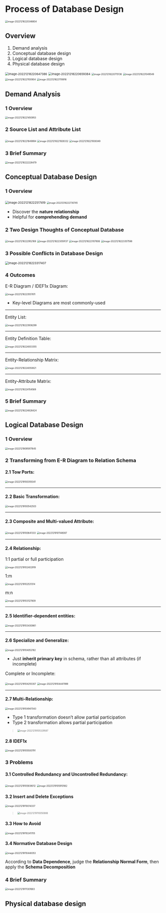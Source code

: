 # Process of Database Design

<img src="README.assets/image-20221218220346804.png" alt="image-20221218220346804" style="zoom:50%;" />

## Overview

1.   Demand analysis
2.   Conceptual database design 
3.   Logical database design 
4.   Physical database design

<img src="README.assets/image-20221218220647386.png" alt="image-20221218220647386" style="zoom:67%;" />

<img src="README.assets/image-20221218220659384.png" alt="image-20221218220659384" style="zoom:67%;" />

<img src="README.assets/image-20221218220715136.png" alt="image-20221218220715136" style="zoom:50%;" />

<img src="README.assets/image-20221218221049549.png" alt="image-20221218221049549" style="zoom:50%;" />

<img src="README.assets/image-20221218221100904.png" alt="image-20221218221100904" style="zoom:50%;" />

<img src="README.assets/image-20221218221118916.png" alt="image-20221218221118916" style="zoom:50%;" />

## Demand Analysis

### 1 Overview

<img src="README.assets/image-20221218221450953.png" alt="image-20221218221450953" style="zoom:50%;" />

### 2 Source List and Attribute List

<img src="README.assets/image-20221218221649994.png" alt="image-20221218221649994" style="zoom:50%;" />

<img src="README.assets/image-20221218221926332.png" alt="image-20221218221926332" style="zoom:50%;" />

<img src="README.assets/image-20221218221938349.png" alt="image-20221218221938349" style="zoom:50%;" />

### 3 Brief Summary

<img src="README.assets/image-20221218222226479.png" alt="image-20221218222226479" style="zoom:50%;" />

## Conceptual Database Design

### 1 Overview

<img src="README.assets/image-20221218222517419.png" alt="image-20221218222517419" style="zoom:67%;" />

<img src="README.assets/image-20221218222730745.png" alt="image-20221218222730745" style="zoom:50%;" />

-   Discover the **nature relationship**
-   Helpful for **comprehending demand**

### 2 Two Design Thoughts of Conceptual Database

<img src="README.assets/image-20221218222952169.png" alt="image-20221218222952169" style="zoom:50%;" />

<img src="README.assets/image-20221218223059137.png" alt="image-20221218223059137" style="zoom:50%;" />

<img src="README.assets/image-20221218223107806.png" alt="image-20221218223107806" style="zoom:50%;" />

<img src="README.assets/image-20221218223357598.png" alt="image-20221218223357598" style="zoom:50%;" />

### 3 Possible Conflicts in Database Design

<img src="README.assets/image-20221218223317407.png" alt="image-20221218223317407" style="zoom:67%;" />

### 4 Outcomes

E-R Diagram / IDEF1x Diagram: 

<img src="README.assets/image-20221218223557611.png" alt="image-20221218223557611" style="zoom:50%;" />

-   Key-level Diagrams are most commonly-used

---

Entity List:

<img src="README.assets/image-20221218223936299.png" alt="image-20221218223936299" style="zoom:50%;" />

---

Entity Definition Table:

<img src="README.assets/image-20221218224003355.png" alt="image-20221218224003355" style="zoom:50%;" />

---

Entity-Relationship Matrix:

<img src="README.assets/image-20221218224050821.png" alt="image-20221218224050821" style="zoom:50%;" />

---

Entity-Attribute Matrix:

<img src="README.assets/image-20221218224154569.png" alt="image-20221218224154569" style="zoom:50%;" />

### 5 Brief Summary

<img src="README.assets/image-20221218224826424.png" alt="image-20221218224826424" style="zoom:50%;" />

## Logical Database Design

### 1 Overview

<img src="README.assets/image-20221219095917645.png" alt="image-20221219095917645" style="zoom:50%;" />

### 2 Transforming from E-R Diagram to Relation Schema

#### 2.1 Tow Ports:

<img src="README.assets/image-20221219100355041.png" alt="image-20221219100355041" style="zoom:50%;" />

---

#### 2.2 Basic Transformation:

<img src="README.assets/image-20221219100542503.png" alt="image-20221219100542503" style="zoom:50%;" />

---

#### 2.3 Composite and Multi-valued Attribute:

<img src="README.assets/image-20221219100641333.png" alt="image-20221219100641333" style="zoom:50%;" />

<img src="README.assets/image-20221219101148087.png" alt="image-20221219101148087" style="zoom:50%;" />

---

#### 2.4 Relationship:

1:1 partial or full participation

<img src="README.assets/image-20221219102402919.png" alt="image-20221219102402919" style="zoom:50%;" />

1:m

<img src="README.assets/image-20221219102531314.png" alt="image-20221219102531314" style="zoom:50%;" />

m:n

<img src="README.assets/image-20221219103127809.png" alt="image-20221219103127809" style="zoom:50%;" />

---

#### 2.5 Identifier-dependent entities:

<img src="README.assets/image-20221219103430861.png" alt="image-20221219103430861" style="zoom:50%;" />

---

#### 2.6 Specialize and Generalize:

<img src="README.assets/image-20221219104052182.png" alt="image-20221219104052182" style="zoom:50%;" />

-   Just **inherit primary key** in schema, rather than all attributes (if incomplete)

Complete or Incomplete:

<img src="README.assets/image-20221219104255307.png" alt="image-20221219104255307" style="zoom:50%;" />

<img src="README.assets/image-20221219104447999.png" alt="image-20221219104447999" style="zoom:50%;" />

---

#### 2.7 Multi-Relationship:

<img src="README.assets/image-20221219104947043.png" alt="image-20221219104947043" style="zoom:50%;" />

-   Type 1 transformation doesn’t allow partial participation
-   Type 2 transformation allows partial participation

>   <img src="README.assets/image-20221219105329587.png" alt="image-20221219105329587" style="zoom:50%;" />

#### 2.8 IDEF1x

<img src="README.assets/image-20221219105500791.png" alt="image-20221219105500791" style="zoom:50%;" />

### 3 Problems

#### 3.1 Controlled Redundancy and Uncontrolled Redundancy:

<img src="README.assets/image-20221219105838012.png" alt="image-20221219105838012" style="zoom:50%;" />

<img src="README.assets/image-20221219105910562.png" alt="image-20221219105910562" style="zoom:50%;" />

#### 3.2 Insert and Delete Exceptions

<img src="README.assets/image-20221219110014337.png" alt="image-20221219110014337" style="zoom:50%;" />

>   <img src="README.assets/image-20221219110050666.png" alt="image-20221219110050666" style="zoom:50%;" />

#### 3.3 How to Avoid

<img src="README.assets/image-20221219110241705.png" alt="image-20221219110241705" style="zoom:50%;" />

#### 3.4 Normative Database Design

<img src="README.assets/image-20221219110448353.png" alt="image-20221219110448353" style="zoom:50%;" />

According to **Data Dependence**, judge the **Relationship Normal Form**, then apply the **Schema Decomposition**

### 4 Brief Summary

<img src="README.assets/image-20221219111301683.png" alt="image-20221219111301683" style="zoom:50%;" />

## Physical database design





